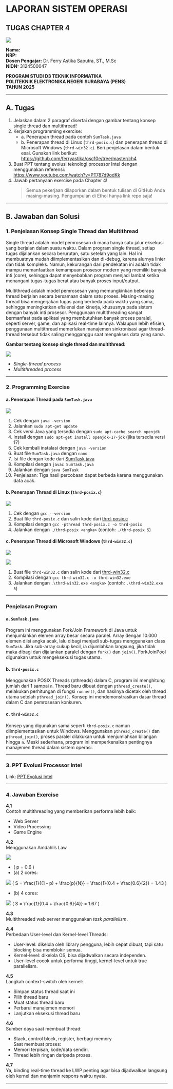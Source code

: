 # LAPORAN SISTEM OPERASI  
## TUGAS CHAPTER 4  




![](Aspose.Words.7ff9b4b8-3f6d-4bb0-8fe7-2e313838b24d.001.png)










**Nama:**  
**NRP:**  
**Dosen Pengajar:** Dr. Ferry Astika Saputra, ST., M.Sc  
**NIDN:** 3124500047  

**PROGRAM STUDI D3 TEKNIK INFORMATIKA**  
**POLITEKNIK ELEKTRONIKA NEGERI SURABAYA (PENS)**  
**TAHUN 2025**  

---

## A. Tugas  

1. Jelaskan dalam 2 paragraf disertai dengan gambar tentang konsep single thread dan multithread!  
2. Kerjakan programming exercise:  
   - a. Penerapan thread pada contoh `SumTask.java`  
   - b. Penerapan thread di Linux (`thrd-posix.c`) dan penerapan thread di Microsoft Windows (`thrd-win32.c`). Beri penjelasan dalam bentuk esai. Gunakan link berikut: https://github.com/ferryastika/osc10e/tree/master/ch4  
3. Buat PPT tentang evolusi teknologi processor Intel dengan menggunakan referensi:  
   https://www.youtube.com/watch?v=PT787d9odKk  
4. Jawab pertanyaan exercise pada Chapter 4!  
   > Semua pekerjaan dilaporkan dalam bentuk tulisan di GitHub Anda masing-masing. Pengumpulan di Ethol hanya link repo saja!  

---

## B. Jawaban dan Solusi  

### 1. Penjelasan Konsep Single Thread dan Multithread  

Single thread adalah model pemrosesan di mana hanya satu jalur eksekusi yang berjalan dalam suatu waktu. Dalam program single thread, setiap tugas dijalankan secara berurutan, satu setelah yang lain. Hal ini membuatnya mudah diimplementasikan dan di-debug, karena alurnya linier dan tidak kompleks. Namun, kekurangan dari pendekatan ini adalah tidak mampu memanfaatkan kemampuan prosesor modern yang memiliki banyak inti (core), sehingga dapat menyebabkan program menjadi lambat ketika menangani tugas-tugas berat atau banyak proses input/output.  

Multithread adalah model pemrosesan yang memungkinkan beberapa thread berjalan secara bersamaan dalam satu proses. Masing-masing thread bisa mengerjakan tugas yang berbeda pada waktu yang sama, sehingga meningkatkan efisiensi dan kinerja, khususnya pada sistem dengan banyak inti prosesor. Penggunaan multithreading sangat bermanfaat pada aplikasi yang membutuhkan banyak proses paralel, seperti server, game, dan aplikasi real-time lainnya. Walaupun lebih efisien, penggunaan multithread memerlukan manajemen sinkronisasi agar thread-thread tersebut tidak saling mengganggu saat mengakses data yang sama.  

**Gambar tentang konsep single thread dan multithread:**  


  ![](Aspose.Words.7ff9b4b8-3f6d-4bb0-8fe7-2e313838b24d.002.png)


- *Single-thread process*  
- *Multithreaded process*  

---

### 2. Programming Exercise  

#### a. Penerapan Thread pada `SumTask.java`  

  ![](Aspose.Words.7ff9b4b8-3f6d-4bb0-8fe7-2e313838b24d.003.png)
1. Cek dengan `java -version`  
2. Jalankan `sudo apt-get update`  
3. Cek versi Java yang tersedia dengan `sudo apt-cache search openjdk`  
4. Install dengan `sudo apt-get install openjdk-17-jdk` (jika tersedia versi 17)  
5. Cek kembali instalasi dengan `java -version`  
6. Buat file `SumTask.java` dengan `nano`  
7. Isi file dengan kode dari [SumTask.java](https://github.com/ferryastika/osc10e/blob/master/ch4/SumTask.java)  
8. Kompilasi dengan `javac SumTask.java`  
9. Jalankan dengan `java SumTask`  
10. Penjelasan: Tiga hasil percobaan dapat berbeda karena menggunakan data acak.  

#### b. Penerapan Thread di Linux (`thrd-posix.c`)  

 ![](Aspose.Words.7ff9b4b8-3f6d-4bb0-8fe7-2e313838b24d.004.png)


1. Cek dengan `gcc --version`  
2. Buat file `thrd-posix.c` dan salin kode dari [thrd-posix.c](https://github.com/ferryastika/osc10e/blob/master/ch4/thrd-posix.c)  
3. Kompilasi dengan `gcc -pthread thrd-posix.c -o thrd-posix`  
4. Jalankan dengan `./thrd-posix <angka>` (contoh: `./thrd-posix 5`)  

#### c. Penerapan Thread di Microsoft Windows (`thrd-win32.c`)  

   ![](Aspose.Words.7ff9b4b8-3f6d-4bb0-8fe7-2e313838b24d.005.png)


   ![](Aspose.Words.7ff9b4b8-3f6d-4bb0-8fe7-2e313838b24d.006.png)

1. Buat file `thrd-win32.c` dan salin kode dari [thrd-win32.c](https://github.com/ferryastika/osc10e/blob/master/ch4/thrd-win32.c)  
2. Kompilasi dengan `gcc thrd-win32.c -o thrd-win32.exe`  
3. Jalankan dengan `.\thrd-win32.exe <angka>` (contoh: `.\thrd-win32.exe 5`)  

---

### Penjelasan Program  

#### a. `SumTask.java`  
Program ini menggunakan Fork/Join Framework di Java untuk menjumlahkan elemen array besar secara paralel. Array dengan 10.000 elemen diisi angka acak, lalu dibagi menjadi sub-tugas menggunakan class `SumTask`. Jika sub-array cukup kecil, ia dijumlahkan langsung, jika tidak maka dibagi dan dijalankan paralel dengan `fork()` dan `join()`. ForkJoinPool digunakan untuk mengeksekusi tugas utama.  

#### b. `thrd-posix.c`  
Menggunakan POSIX Threads (pthreads) dalam C, program ini menghitung jumlah dari 1 sampai `n`. Thread baru dibuat dengan `pthread_create()`, melakukan perhitungan di fungsi `runner()`, dan hasilnya dicetak oleh thread utama setelah `pthread_join()`. Konsep ini mendemonstrasikan dasar thread dalam C dan pemrosesan konkuren.  

#### c. `thrd-win32.c`  
Konsep yang digunakan sama seperti `thrd-posix.c` namun diimplementasikan untuk Windows. Menggunakan `pthread_create()` dan `pthread_join()`, proses paralel dilakukan untuk menjumlahkan bilangan hingga `n`. Meski sederhana, program ini memperkenalkan pentingnya manajemen thread dalam sistem operasi.  

---

### 3. PPT Evolusi Processor Intel  

Link: [PPT Evolusi Intel](https://drive.google.com/file/d/19naUBl4kVCSxxAdttVizFEOruxSesAFt/view?usp=drive_link)  

---

### 4. Jawaban Exercise  

**4.1**  
Contoh multithreading yang memberikan performa lebih baik:  
- Web Server  
- Video Processing  
- Game Engine  

**4.2**  
Menggunakan Amdahl’s Law  

 ![](Aspose.Words.7ff9b4b8-3f6d-4bb0-8fe7-2e313838b24d.007.png)
- \( p = 0.6 \)  
- (a) 2 cores:  

 ![](Aspose.Words.7ff9b4b8-3f6d-4bb0-8fe7-2e313838b24d.008.png)
  \( S = \frac{1}{(1 - p) + \frac{p}{N}} = \frac{1}{0.4 + \frac{0.6}{2}} = 1.43 \)  
- (b) 4 cores:  

![](Aspose.Words.7ff9b4b8-3f6d-4bb0-8fe7-2e313838b24d.009.png)
  \( S = \frac{1}{0.4 + \frac{0.6}{4}} = 1.67 \)  

**4.3**  
Multithreaded web server menggunakan *task parallelism*.  

**4.4**  
Perbedaan User-level dan Kernel-level Threads:  
- User-level: dikelola oleh library pengguna, lebih cepat dibuat, tapi satu blocking bisa memblokir semua.  
- Kernel-level: dikelola OS, bisa dijadwalkan secara independen.  
- User-level cocok untuk performa tinggi, kernel-level untuk true parallelism.  

**4.5**  
Langkah context-switch oleh kernel:  
- Simpan status thread saat ini  
- Pilih thread baru  
- Muat status thread baru  
- Perbarui manajemen memori  
- Lanjutkan eksekusi thread baru  

**4.6**  
Sumber daya saat membuat thread:  
- Stack, control block, register, berbagi memory  
Saat membuat proses:  
- Memori terpisah, kode/data sendiri.  
- Thread lebih ringan daripada proses.  

**4.7**  
Ya, binding real-time thread ke LWP penting agar bisa dijadwalkan langsung oleh kernel dan menjamin respons waktu nyata.

---


